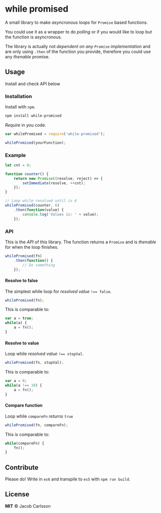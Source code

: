 # while promised

A small library to make *asyncronous loops* for `Promise` based functions.

You could use it as a wrapper to do *polling* or if you would like to loop but the function is asyncronous.

The library is actually not *dependent on any `Promise` implementation* and are only using `.then` of the function you provide, therefore you could use any *thenable* promise. 

## Usage
Install and check API below

### Installation
Install with `npm`. 
```bash
npm install while-promised
```

*Require* in you code. 
```js
var whilePromised = require('while-promised');

whilePromised(yourFunction);
```

### Example
```js
let cnt = 0;

function counter() {
	return new Promise((resolve, reject) => {
		setImmediate(resolve, ++cnt);	
	});
}

// Loop while resolved until is 6
whilePromised(counter, 6)
	.then(function(value) {
		console.log('Values is: ' + value);
	});
```

### API
This is the *API* of this library. The function returns a `Promise` and is *thenable* for when the loop finishes.

```js
whilePromised(fn)
	.then(function() {
		// Do something
	});
```

#### Resolve to false
The simplest while loop for *resolved value* `!== false`.
```js
whilePromised(fn);
```

This is comparable to:
```js
var a = true;
while(a) {
	a = fn();
}
```

#### Resolve to value
Loop while *resolved value* `!== stopVal`.
```js
whilePromised(fn, stopVal);
```

This is comparable to:
```js
var a = 0;
while(a !== 10) {
	a = fn();
}
```

#### Compare function
Loop while `compareFn` *returns* `true`
```js
whilePromised(fn, compareFn);
```

This is comparable to:
```js
while(compareFn) {
	fn();
}
```

## Contribute
Please do! Write in `es6` and transpile to `es5` with `npm run build`. 

## License
**MIT** &copy; Jacob Carlsson